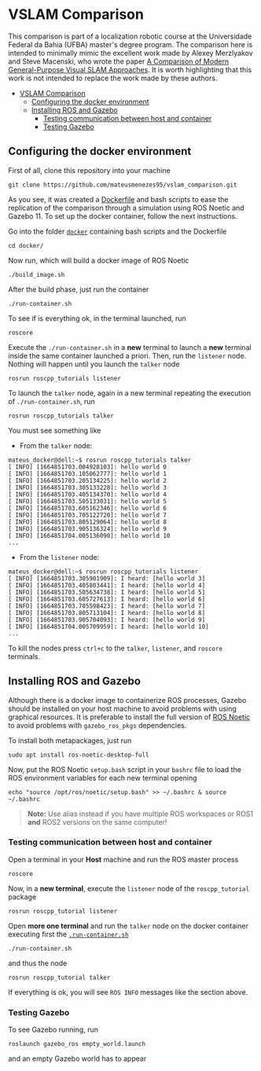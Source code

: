 # VSLAM Comparison

This comparison is part of a localization robotic course at the Universidade Federal da Bahia (UFBA) master's degree program. The comparison here is intended to minimally mimic the excellent work made by Alexey Merzlyakov and Steve Macenski, who wrote the paper [A Comparison of Modern General-Purpose Visual SLAM Approaches]. It is worth highlighting that this work is not intended to replace the work made by these authors.

[A Comparison of Modern General-Purpose Visual SLAM Approaches]: https://ieeexplore.ieee.org/document/9636615

- [VSLAM Comparison](#vslam-comparison)
  - [Configuring the docker environment](#configuring-the-docker-environment)
  - [Installing ROS and Gazebo](#installing-ros-and-gazebo)
    - [Testing communication between host and container](#testing-communication-between-host-and-container)
    - [Testing Gazebo](#testing-gazebo)

## Configuring the docker environment

First of all, clone this repository into your machine

```console
git clone https://github.com/mateusmenezes95/vslam_comparison.git
```

As you see, it was created a [Dockerfile](/docker/Dockerfile) and bash scripts to ease the replication of the comparison through a simulation using ROS Noetic and Gazebo 11. To set up the docker container, follow the next instructions.

Go into the folder [`docker`](/docker/) containing bash scripts and the Dockerfile

```console
cd docker/
```

Now run, which will build a docker image of ROS Noetic

```console
./build_image.sh
```

After the build phase, just run the container

```console
./run-container.sh
```

To see if is everything ok, in the terminal launched, run

```console
roscore
```

Execute the `./run-container.sh` in a **new** terminal to launch a **new** terminal inside the same container launched a priori. Then, run the `listener` node. Nothing will happen until you launch the `talker` node

```console
rosrun roscpp_tutorials listener
```

To launch the `talker` node, again in a new terminal repeating the execution of `./run-container.sh`, run

```console
rosrun roscpp_tutorials talker
```

You must see something like

- From the `talker` node:

```console
mateus_docker@dell:~$ rosrun roscpp_tutorials talker 
[ INFO] [1664851703.004928103]: hello world 0
[ INFO] [1664851703.105062777]: hello world 1
[ INFO] [1664851703.205134225]: hello world 2
[ INFO] [1664851703.305133228]: hello world 3
[ INFO] [1664851703.405134370]: hello world 4
[ INFO] [1664851703.505133031]: hello world 5
[ INFO] [1664851703.605162346]: hello world 6
[ INFO] [1664851703.705122720]: hello world 7
[ INFO] [1664851703.805129064]: hello world 8
[ INFO] [1664851703.905136324]: hello world 9
[ INFO] [1664851704.005136090]: hello world 10
...
```

- From the `listener` node:

```console
mateus_docker@dell:~$ rosrun roscpp_tutorials listener
[ INFO] [1664851703.305901909]: I heard: [hello world 3]
[ INFO] [1664851703.405803441]: I heard: [hello world 4]
[ INFO] [1664851703.505634738]: I heard: [hello world 5]
[ INFO] [1664851703.605727613]: I heard: [hello world 6]
[ INFO] [1664851703.705598423]: I heard: [hello world 7]
[ INFO] [1664851703.805713104]: I heard: [hello world 8]
[ INFO] [1664851703.905704093]: I heard: [hello world 9]
[ INFO] [1664851704.005709959]: I heard: [hello world 10]
...
```

To kill the nodes press `ctrl+c` to the `talker`, `listener`, and `roscore` terminals.

## Installing ROS and Gazebo

Although there is a docker image to containerize ROS processes, Gazebo should be installed on your host machine to avoid problems with using graphical resources. It is preferable to install the full version of [ROS Noetic] to avoid problems with `gazebo_ros_pkgs` dependencies.

To install both metapackages, just run

```console
sudo apt install ros-noetic-desktop-full
```

Now, put the ROS Noetic `setup.bash` script in your `bashrc` file to load the ROS environment variables for each new terminal opening

```
echo "source /opt/ros/noetic/setup.bash" >> ~/.bashrc & source ~/.bashrc
```

> **Note:** Use alias instead if you have multiple ROS workspaces or ROS1 **and** ROS2 versions on the same computer!

### Testing communication between host and container

Open a terminal in your **Host** machine and run the ROS master process

```
roscore
```

Now, in a **new terminal**, execute the `listener` node of the `roscpp_tutorial` package

```
rosrun roscpp_tutorial listener
```

Open **more one terminal** and run the `talker` node on the docker container executing first the [`.run-container.sh`](docker/run-container.sh)

```
./run-container.sh
```

and thus the node

```
rosrun roscpp_tutorial talker
```

If everything is ok, you will see `ROS INFO` messages like the section above.

### Testing Gazebo

To see Gazebo running, run

```
roslaunch gazebo_ros empty_world.launch
```

and an empty Gazebo world has to appear

<!-- Links -->
[ROS Noetic]: http://wiki.ros.org/noetic
